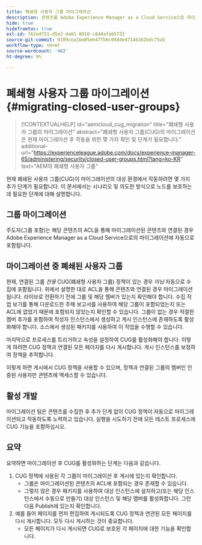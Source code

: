 ```yaml
---
title: 폐쇄형 사용자 그룹 마이그레이션
description: 콘텐츠를 Adobe Experience Manager as a Cloud Service으로 마이그레이션한 후 폐쇄된 사용자 그룹을 활성화하는 데 필요한 특수 고려 사항에 대해 알아봅니다.
hide: true
hidefromtoc: true
exl-id: f62ed751-d5e2-4a01-8910-c844afab5733
source-git-commit: 0109cea1be85e647fb6c04dde4714b162bdc75a5
workflow-type: tm+mt
source-wordcount: '462'
ht-degree: 9%

---
```


# 폐쇄형 사용자 그룹 마이그레이션 {#migrating-closed-user-groups}

>[!CONTEXTUALHELP]
>id="aemcloud_cug_migration"
>title="폐쇄형 사용자 그룹의 마이그레이션"
>abstract="폐쇄형 사용자 그룹(CUG)의 마이그레이션은 현재 마이그레이션 후 작동을 위한 몇 가지 확인 및 단계가 필요합니다."
>additional-url="https://experienceleague.adobe.com/docs/experience-manager-65/administering/security/closed-user-groups.html?lang=ko-KR" text="AEM의 폐쇄형 사용자 그룹"

현재 폐쇄된 사용자 그룹(CUG)이 마이그레이션의 대상 환경에서 작동하려면 몇 가지 추가 단계가 필요합니다. 이 문서에서는 시나리오 및 의도한 방식으로 노드를 보호하는 데 필요한 단계에 대해 설명합니다.

## 그룹 마이그레이션

주도자(그룹 포함)는 해당 콘텐츠의 ACL을 통해 마이그레이션된 콘텐츠와 연결된 경우 Adobe Experience Manager as a Cloud Service으로의 마이그레이션에 자동으로 포함됩니다.

## 마이그레이션 중 폐쇄된 사용자 그룹

현재, 연결된 그룹 *전용* CUG(폐쇄형 사용자 그룹) 정책이 있는 경우 *아님* 자동으로 수집에 포함됩니다. 위에서 설명한 대로 ACL을 통해 콘텐츠와 연결된 경우 마이그레이션됩니다. 라이브로 전환하기 전에 그룹 및 해당 멤버가 있는지 확인해야 합니다. 수집 작업 보기를 통해 다운로드한 주체 보고서를 사용하여 해당 그룹이 포함되었는지 또는 ACL에 없었기 때문에 포함되지 않았는지 확인할 수 있습니다. 그룹이 없는 경우 적절한 멤버 추가를 포함하여 작성자 인스턴스에서 생성하고 게시 인스턴스에 존재하도록 활성화해야 합니다. 소스에서 생성된 패키지를 사용하여 이 작업을 수행할 수 있습니다.

마지막으로 프로세스를 트리거하고 속성을 설정하여 CUG를 활성화해야 합니다. 이렇게 하려면 CUG 정책과 연결된 모든 페이지를 다시 게시합니다. 게시 인스턴스를 보정하여 정책을 추적합니다.

이렇게 하면 게시에서 CUG 정책을 사용할 수 있으며, 정책과 연결된 그룹의 멤버인 인증된 사용자만 콘텐츠에 액세스할 수 있습니다.

## 활성 개발

마이그레이션 팀은 콘텐츠를 수집한 후 추가 단계 없이 CUG 정책이 자동으로 마이그레이션되고 작동하도록 노력하고 있습니다.
실행을 시도하기 전에 모든 테스트 프로세스에 CUG 기능을 포함하십시오.

## 요약

요약하면 마이그레이션 후 CUG를 활성화하는 단계는 다음과 같습니다.

1. CUG 정책에 사용된 각 그룹이 마이그레이션 후 게시에 있는지 확인합니다.
   - 그룹은 마이그레이션된 콘텐츠의 ACL에 포함되는 경우 존재할 수 있습니다.
   - 그렇지 않은 경우 패키지를 사용하여 대상 인스턴스에 설치하고(또는 해당 인스턴스에서 수동으로 만들기) 대상 인스턴스 및 해당 멤버를 활성화합니다. 그런 다음 Publish에 있는지 확인합니다.
1. 예를 들어 페이지를 먼저 편집하여 게시되도록 CUG 정책과 연관된 모든 페이지를 다시 게시합니다. 모두 다시 게시하는 것이 중요합니다.
   - 모든 페이지가 다시 게시되면 CUG로 보호된 각 페이지에 대한 기능을 확인합니다.
